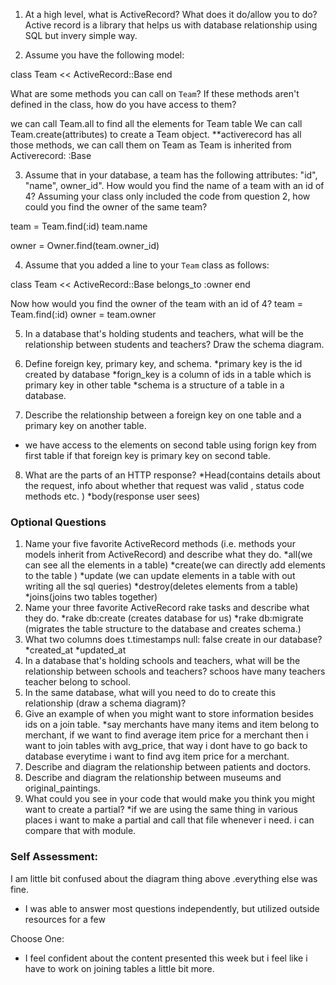 

1. At a high level, what is ActiveRecord? What does it do/allow you to do?
  Active record is a library that helps us with database relationship  using SQL
  but invery simple way.

2. Assume you have the following model:


class Team << ActiveRecord::Base
end

What are some methods you can call on `Team`? If these methods aren't defined in the class, how do you have access to them?

  we can call Team.all to find all the elements for Team table
  We can call Team.create(attributes) to create a Team object.
**activerecord has all those methods, we can call them on Team as Team is inherited
from Activerecord: :Base

3. Assume that in your database, a team has the following attributes: "id", "name", owner_id". How would you find the name of a team with an id of 4? Assuming your class only included the code from question 2, how could you find the owner of the same team?

  team = Team.find(:id)
  team.name

  owner = Owner.find(team.owner_id)

4. Assume that you added a line to your `Team` class as follows:

class Team << ActiveRecord::Base
  belongs_to :owner
end

Now how would you find the owner of the team with an id of 4?
  team = Team.find(:id)
  owner = team.owner

5. In a database that's holding students and teachers, what will be the relationship between students and teachers? Draw the schema diagram.


6. Define foreign key, primary key, and schema.
  *primary key is the id created by database
  *forign_key is a column of ids in a table which is primary key in other table
  *schema is a structure of a table in a database.
7. Describe the relationship between a foreign key on one table and a primary key on another table.
  * we have access to the elements on second table using forign key from first table  if that foreign key is
    primary key on second table.
8. What are the parts of an HTTP response?
  *Head(contains details about the request, info about whether that request was valid , status code methods etc. )
  *body(response user sees)


### Optional Questions

1. Name your five favorite ActiveRecord methods (i.e. methods your models inherit from ActiveRecord) and describe what they do.
  *all(we can see all the elements in a table)
  *create(we can directly add elements to the table )
  *update (we can update elements in a table with out writing all the sql queries)
  *destroy(deletes elements from a table)
  *joins(joins two tables together)
2. Name your three favorite ActiveRecord rake tasks and describe what they do.
  *rake db:create (creates database for us)
  *rake db:migrate (migrates the table structure to the database and creates schema.)
3. What two columns does t.timestamps null: false create in our database?
  *created_at
  *updated_at
4. In a database that's holding schools and teachers, what will be the relationship between schools and teachers?
  schoos have many teachers
  teacher belong to school.
5. In the same database, what will you need to do to create this relationship (draw a schema diagram)?
6. Give an example of when you might want to store information besides ids on a join table.
  *say merchants have many items and item belong to merchant, if we want to find
  average item price for a merchant then i want to join tables with avg_price, that
  way i dont have to go back to database everytime i want to find avg item price
  for a merchant.
7. Describe and diagram the relationship between patients and doctors.
8. Describe and diagram the relationship between museums and original_paintings.
9. What could you see in your code that would make you think you might want to create a partial?
  *if we are using the same thing in various places i want to make a partial and
  call that file whenever i need. i can compare that with module.

### Self Assessment:
I am little bit confused about the diagram thing above .everything else was
fine.
* I was able to answer most questions independently, but utilized outside resources for a few

Choose One:
* I feel confident about the content presented this week
 but i feel like i have to work on joining tables a little bit more.
